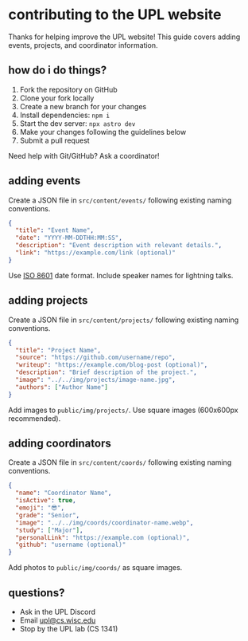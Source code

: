 # contributing to the UPL website

Thanks for helping improve the UPL website! This guide covers adding events, projects, and coordinator information.

## how do i do things?

1. Fork the repository on GitHub
2. Clone your fork locally
3. Create a new branch for your changes
4. Install dependencies: `npm i`
5. Start the dev server: `npx astro dev`
6. Make your changes following the guidelines below
7. Submit a pull request

Need help with Git/GitHub? Ask a coordinator!

## adding events

Create a JSON file in `src/content/events/` following existing naming conventions.

```json
{
  "title": "Event Name",
  "date": "YYYY-MM-DDTHH:MM:SS",
  "description": "Event description with relevant details.",
  "link": "https://example.com/link (optional)"
}
```

Use [ISO 8601](https://en.wikipedia.org/wiki/ISO_8601) date format. Include speaker names for lightning talks.

## adding projects

Create a JSON file in `src/content/projects/` following existing naming conventions.

```json
{
  "title": "Project Name",
  "source": "https://github.com/username/repo",
  "writeup": "https://example.com/blog-post (optional)",
  "description": "Brief description of the project.",
  "image": "../../img/projects/image-name.jpg",
  "authors": ["Author Name"]
}
```

Add images to `public/img/projects/`. Use square images (600x600px recommended).

## adding coordinators

Create a JSON file in `src/content/coords/` following existing naming conventions.

```json
{
  "name": "Coordinator Name",
  "isActive": true,
  "emoji": "😎",
  "grade": "Senior",
  "image": "../../img/coords/coordinator-name.webp",
  "study": ["Major"],
  "personalLink": "https://example.com (optional)",
  "github": "username (optional)"
}
```

Add photos to `public/img/coords/` as square images.

## questions?

- Ask in the UPL Discord
- Email upl@cs.wisc.edu
- Stop by the UPL lab (CS 1341)
